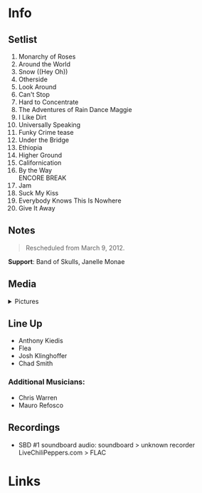 # Info

## Setlist

1. Monarchy of Roses
2. Around the World
3. Snow ((Hey Oh))
4. Otherside
5. Look Around
6. Can't Stop
7. Hard to Concentrate
8. The Adventures of Rain Dance Maggie
9. I Like Dirt
10. Universally Speaking
11. Funky Crime tease
12. Under the Bridge
13. Ethiopia
14. Higher Ground
15. Californication
16. By the Way
<br> ENCORE BREAK
17. Jam
18. Suck My Kiss
19. Everybody Knows This Is Nowhere
20. Give It Away

## Notes

> Rescheduled from March 9, 2012.

**Support**: Band of Skulls, Janelle Monae

## Media 

<details>
  <summary>Pictures</summary>
  <!--<img alt="Setlist" title="Setlist" src="_.jpg" height="200" />
  <img alt="Flyer" title="Flyer" src="_.jpg" height="200" />-->
</details>

## Line Up

* Anthony Kiedis
* Flea
* Josh Klinghoffer
* Chad Smith

### Additional Musicians:

* Chris Warren  
* Mauro Refosco

## Recordings

* SBD #1 soundboard audio: soundboard > unknown recorder LiveChiliPeppers.com > FLAC

# Links